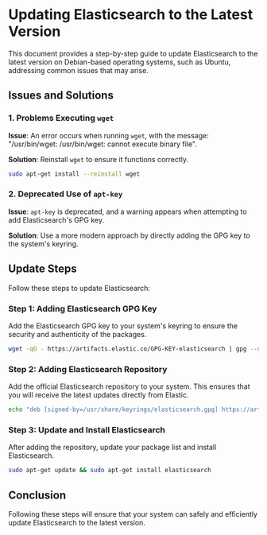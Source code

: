 # Updating Elasticsearch to the Latest Version

This document provides a step-by-step guide to update Elasticsearch to the latest version on Debian-based operating systems, such as Ubuntu, addressing common issues that may arise.

## Issues and Solutions

### 1. Problems Executing `wget`

**Issue**: An error occurs when running `wget`, with the message: "/usr/bin/wget: /usr/bin/wget: cannot execute binary file".

**Solution**: Reinstall `wget` to ensure it functions correctly.

```bash
sudo apt-get install --reinstall wget
```

### 2. Deprecated Use of `apt-key`

**Issue**: `apt-key` is deprecated, and a warning appears when attempting to add Elasticsearch's GPG key.

**Solution**: Use a more modern approach by directly adding the GPG key to the system's keyring.

## Update Steps

Follow these steps to update Elasticsearch:

### Step 1: Adding Elasticsearch GPG Key

Add the Elasticsearch GPG key to your system's keyring to ensure the security and authenticity of the packages.

```bash
wget -qO - https://artifacts.elastic.co/GPG-KEY-elasticsearch | gpg --dearmor | sudo tee /usr/share/keyrings/elasticsearch.gpg > /dev/null
```

### Step 2: Adding Elasticsearch Repository

Add the official Elasticsearch repository to your system. This ensures that you will receive the latest updates directly from Elastic.

```bash
echo "deb [signed-by=/usr/share/keyrings/elasticsearch.gpg] https://artifacts.elastic.co/packages/8.x/apt stable main" | sudo tee /etc/apt/sources.list.d/elastic-8.x.list
```

### Step 3: Update and Install Elasticsearch

After adding the repository, update your package list and install Elasticsearch.

```bash
sudo apt-get update && sudo apt-get install elasticsearch
```

## Conclusion

Following these steps will ensure that your system can safely and efficiently update Elasticsearch to the latest version.
